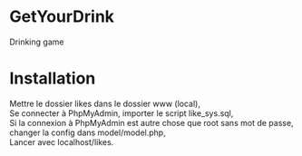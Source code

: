 # GetYourDrink
Drinking game 


# Installation
Mettre le dossier likes dans le dossier www (local),  
Se connecter à PhpMyAdmin, importer le script like_sys.sql,  
Si la connexion à PhpMyAdmin est autre chose que root sans mot de passe, changer la config dans model/model.php,  
Lancer avec localhost/likes.
